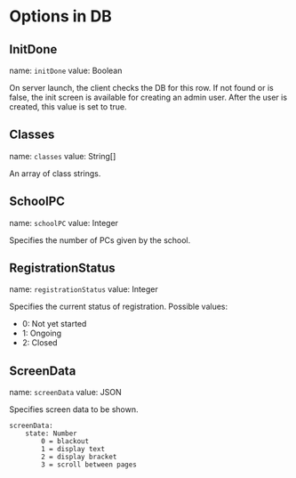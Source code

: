 # Options in DB

## InitDone

name: `initDone`
value: Boolean

On server launch, the client checks the DB for this row. If not found or is false, the init screen is available for creating an admin user.
After the user is created, this value is set to true.

## Classes

name: `classes`
value: String[]

An array of class strings.

## SchoolPC

name: `schoolPC`
value: Integer

Specifies the number of PCs given by the school.

## RegistrationStatus

name: `registrationStatus`
value: Integer

Specifies the current status of registration.
Possible values:

- 0: Not yet started
- 1: Ongoing
- 2: Closed

## ScreenData

name: `screenData`
value: JSON

Specifies screen data to be shown.

```
screenData:
    state: Number
        0 = blackout
        1 = display text
        2 = display bracket
        3 = scroll between pages
```
